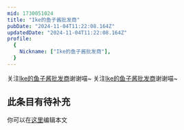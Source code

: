 ```yaml
---
mid: 1730051024
title: "Ike的鱼子酱批发商"
pubDate: "2024-11-04T11:22:08.164Z"
updatedDate: "2024-11-04T11:22:08.164Z"
profile:
  {
    Nickname: ["Ike的鱼子酱批发商"],
  }
---
```


关注[Ike的鱼子酱批发商](https://space.bilibili.com/1730051024)谢谢喵~ 关注[Ike的鱼子酱批发商](https://space.bilibili.com/1730051024)谢谢喵~

## 此条目有待补充
你可以在[这里](https://github.com/Yuhanawa/VTuber.ICU/edit/master/src/content/v/Ike的鱼子酱批发商/index.md)编辑本文
